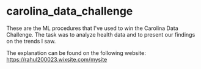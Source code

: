 # carolina_data_challenge

These are the ML procedures that I've used to win the Carolina Data Challenge. The task was to analyze health data and to present our findings on the trends I saw.

The explanation can be found on the following website: https://rahul200023.wixsite.com/mysite
